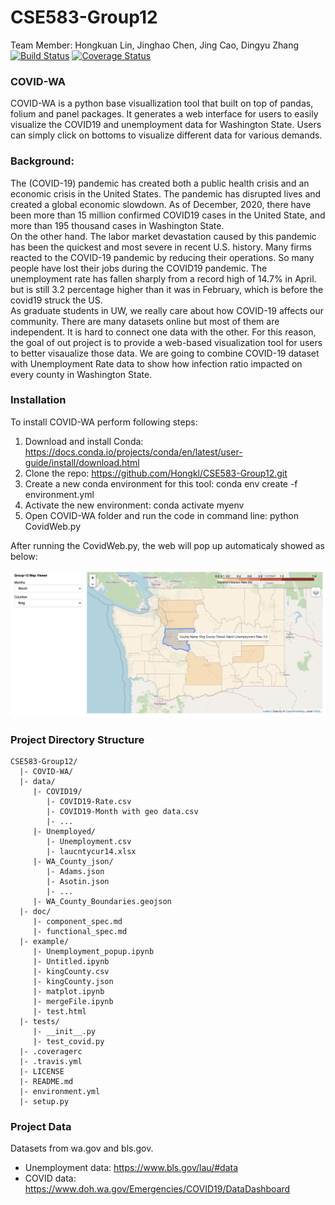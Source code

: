 # CSE583-Group12
Team Member: Hongkuan Lin, Jinghao Chen, Jing Cao, Dingyu Zhang
[![Build Status](https://travis-ci.org/Hongkl/CSE583_Group12.svg?branch=main)](https://travis-ci.org/Hongkl/CSE583_Group12)
[![Coverage Status](https://coveralls.io/repos/github/Hongkl/CSE583_Group12/badge.svg?branch=main)](https://coveralls.io/github/Hongkl/CSE583_Group12?branch=main)

### COVID-WA
COVID-WA is a python base visuallization tool that built on top of pandas, folium and panel packages. It generates a web interface for users to easily visualize the COVID19 and unemployment data for Washington State. Users can simply click on bottoms to visualize different data for various demands.


### Background:
The (COVID-19) pandemic has created both a public health crisis and an economic crisis in the United States. The pandemic has disrupted lives and created a global economic slowdown. As of December, 2020, there have been more than 15 million confirmed COVID19 cases in the United State, and more than 195 thousand cases in Washington State.  
On the other hand. The labor market devastation caused by this pandemic has been the quickest and most severe in recent U.S. history. Many firms reacted to the COVID-19 pandemic by reducing their operations. So many people have lost their jobs during the COVID19 pandemic. The unemployment rate has fallen sharply from a record high of 14.7% in April. but is still 3.2 percentage higher than it was in February, which is before the covid19 struck the US.  
As graduate students in UW, we really care about how COVID-19 affects our community. There are many datasets online but most of them are independent. It is hard to connect one data with the other. For this reason, the goal of out project is to provide a web-based visualization tool for users to better visaualize those data. We are going to combine COVID-19 dataset with Unemployment Rate data to show how infection ratio impacted on every county in Washington State.
 


### Installation
To install COVID-WA perform following steps:

1. Download and install Conda: https://docs.conda.io/projects/conda/en/latest/user-guide/install/download.html
2. Clone the repo: https://github.com/Hongkl/CSE583-Group12.git
3. Create a new conda environment for this tool: conda env create -f environment.yml
4. Activate the new environment: conda activate myenv
5. Open COVID-WA folder and run the code in command line: python CovidWeb.py  

After running the CovidWeb.py, the web will pop up automaticaly showed as below:


![](demo/dashboard.png?raw=true)

### Project Directory Structure
```
CSE583-Group12/
  |- COVID-WA/
  |- data/
     |- COVID19/
        |- COVID19-Rate.csv
        |- COVID19-Month with geo data.csv
        |- ...
     |- Unemployed/
        |- Unemployment.csv
        |- laucntycur14.xlsx
     |- WA_County_json/
        |- Adams.json
        |- Asotin.json
        |- ...
     |- WA_County_Boundaries.geojson
  |- doc/
     |- component_spec.md
     |- functional_spec.md
  |- example/
     |- Unemployment_popup.ipynb
     |- Untitled.ipynb
     |- kingCounty.csv
     |- kingCounty.json
     |- matplot.ipynb
     |- mergeFile.ipynb
     |- test.html
  |- tests/
     |- __init__.py
     |- test_covid.py
  |- .coveragerc
  |- .travis.yml
  |- LICENSE
  |- README.md
  |- environment.yml
  |- setup.py
```
### Project Data
Datasets from wa.gov and bls.gov.  
* Unemployment data: https://www.bls.gov/lau/#data
* COVID data: https://www.doh.wa.gov/Emergencies/COVID19/DataDashboard

